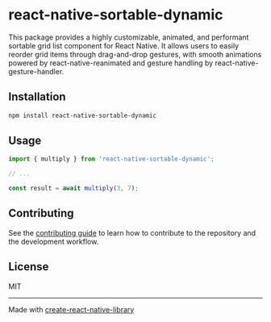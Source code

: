 # react-native-sortable-dynamic

This package provides a highly customizable, animated, and performant sortable grid list component for React Native. It allows users to easily reorder grid items through drag-and-drop gestures, with smooth animations powered by react-native-reanimated and gesture handling by react-native-gesture-handler.

## Installation

```sh
npm install react-native-sortable-dynamic
```

## Usage


```js
import { multiply } from 'react-native-sortable-dynamic';

// ...

const result = await multiply(3, 7);
```


## Contributing

See the [contributing guide](CONTRIBUTING.md) to learn how to contribute to the repository and the development workflow.

## License

MIT

---

Made with [create-react-native-library](https://github.com/callstack/react-native-builder-bob)
